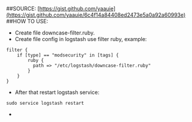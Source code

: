 ##SOURCE: [https://gist.github.com/yaauie](https://gist.github.com/yaauie/6c4f14a84408ed2473e5a0a92a60993e) <br>
##HOW TO USE:
- Create file downcase-filter.ruby.
- Create file config in logstash use filter ruby, example:
```
filter {
    if [type] == "modsecurity" in [tags] { 
        ruby {
          path => "/etc/logstash/downcase-filter.ruby"
        }
    } 
}
```
-  After that restart logstash service:
```
sudo service logstash restart
```
-  
